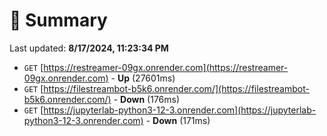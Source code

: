 # 📖 Summary
Last updated: **8/17/2024, 11:23:34 PM**

- `GET` [https://restreamer-09gx.onrender.com](https://restreamer-09gx.onrender.com) - **Up** (27601ms)
- `GET` [https://filestreambot-b5k6.onrender.com/](https://filestreambot-b5k6.onrender.com/) - **Down** (176ms)
- `GET` [https://jupyterlab-python3-12-3.onrender.com](https://jupyterlab-python3-12-3.onrender.com) - **Down** (171ms)
